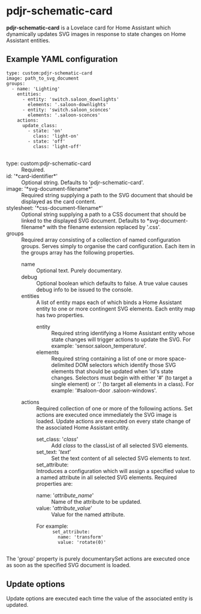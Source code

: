 # pdjr-schematic-card

**pdjr-schematic-card** is a Lovelace card for Home Assistant which
dynamically updates SVG images in response to state changes on Home
Assistant entities.

## Example YAML configuration
```
type: custom:pdjr-schematic-card
image: path_to_svg_document
groups:
  - name: 'Lighting'
    entities:
      - entity: 'switch.saloon_downlights'
        elements: '.saloon-downlights'
      - entity: 'switch.saloon_sconces'
        elements: '.saloon-sconces'
    actions:
      update_class:
        - state: 'on'
          class: 'light-on'
        - state: 'off'
          class: 'light-off'
```
##  
<dl>
  <dt>type: custom:pdjr-schematic-card</dt>
  <dd>
  Required.
  </dd>
  <dt>id: '*card-identifier*'
  <dd>
  Optional string.
  Defaults to 'pdjr-schematic-card'.
  </dd>
  <dt>image: '*svg-document-filename*'</dt>
  <dd>
  Required string supplying a path to the SVG document that should be
  displayed as the card content.
  </dd>
  <dt>stylesheet: '*css-document-filename*'</dt>
  <dd>
  Optional string supplying a path to a CSS document that should be
  linked to the displayed SVG document.
  Defaults to *svg-document-filename* with the filename extension
  replaced by '.css'.
  </dd>
  <dt>groups<dt>
  <dd>
  Required array consisting of a collection of named configuration groups.
  Serves simply to organise the card configuration.
  Each item in the groups array has the following properties.
  <dl>
    <dt>name</dt>
    <dd>
    Optional text. Purely documentary.
    </dd>
    <dt>debug</dt>
    <dd>
    Optional boolean which defaults to false.
    A true value causes debug info to be issued to the console.
    </dd>
    <dt>entities</dt>
    <dd>
    A list of entity maps each of which binds a Home Assistant entity
    to one or more contingent SVG elements.
    Each entity map has two properties.
    <dl>
      <dt>entity</dt>
      <dd>
      Required string identifying a Home Assistant entity whose state
      changes will trigger actions to update the SVG.
      For example: 'sensor.saloon_temperature'.
      </dd>
      <dt>elements</dt>
      <dd>
      Required string containing a list of one or more space-delimited
      DOM selectors which identify those SVG elements that should be
      updated when 'id's state changes.
      Selectors must begin with either '#' (to target a single element)
      or '.' (to target all elements in a class).
      For example: '#saloon-door .saloon-windows'.
      </dd>
    </dl>
    </dd>
    <dt>actions</dt>
    <dd>
    Required collection of one or more of the following actions.
    Set actions are executed once immediately the SVG image is loaded.
    Update actions are executed on every state change of the associated
    Home Assistant entity.
    <dl>
      <dt>set_class: '<em>class</em>'</dt>
      <dd>
      Add <em>class</em> to the classList of all selected SVG elements. 
      </dd>
      <dt>set_text: '<em>text</em>'</dt>
      <dd>
      Set the text content of all selected SVG elements to <em>text</em>.
      </dd>
      <dt>set_attribute:</dt>
      Introduces a configuration which will assign a specified value to
      a named attribute in all selected SVG elements.
      Required properties are:
      <dl>
        <dt>name: '<em>attribute_name</em>'
        <dd>
        Name of the attribute to be updated.
        </dd>
        <dt>value: '<em>attribute_value</em>'
        <dd>
        Value for the named attribute.
        </dd>
      </dl>
      For example:
      <code>
      set_attribute:
        name: 'transform'
        value: 'rotate(0)'
      </code>
    </dl>
    </dd>
  </dl>
  </dd> 
The 'group' property is purely documentarySet actions are executed once as soon as the specified SVG document is
loaded.

## Update options
Update options are executed each time the value of the associated
entity is updated.
